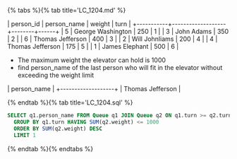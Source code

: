 {% tabs %}{% tab title='LC_1204.md' %}

| person_id | person_name       | weight | turn |
+-----------+-------------------+--------+------+
| 5         | George Washington | 250    | 1    |
| 3         | John Adams        | 350    | 2    |
| 6         | Thomas Jefferson  | 400    | 3    |
| 2         | Will Johnliams    | 200    | 4    |
| 4         | Thomas Jefferson  | 175    | 5    |
| 1         | James Elephant    | 500    | 6    |

* The maximum weight the elevator can hold is 1000
* find person_name of the last person who will fit in the elevator without exceeding the weight limit

| person_name       |
+-------------------+
| Thomas Jefferson  |

{% endtab %}{% tab title='LC_1204.sql' %}

```sql
SELECT q1.person_name FROM Queue q1 JOIN Queue q2 ON q1.turn >= q2.turn
  GROUP BY q1.turn HAVING SUM(q2.weight) <= 1000
  ORDER BY SUM(q2.weight) DESC
  LIMIT 1
```

{% endtab %}{% endtabs %}

